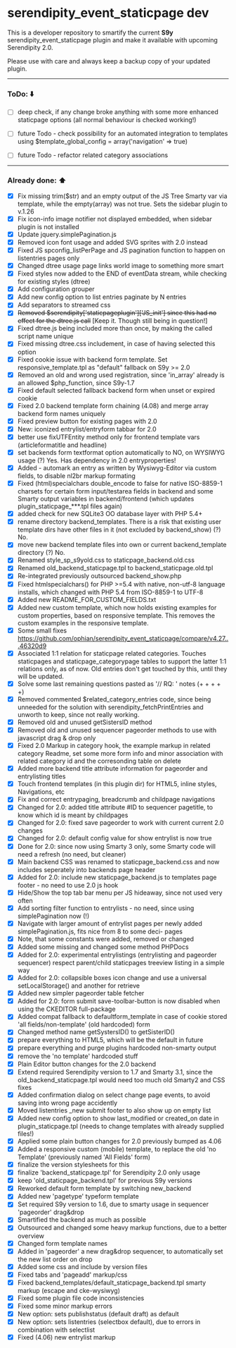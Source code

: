 # serendipity_event_staticpage dev

This is a developer repository to smartify the current **S9y** serendipity_event_staticpage plugin and make it available with upcoming Serendipity 2.0.

Please use with care and always keep a backup copy of your updated plugin.

- - -

### ToDo: :arrow_down:
- [ ] deep check, if any change broke anything with some more enhanced staticpage options (all normal behaviour is checked working!)
- [ ] future Todo - check possibility for an automated integration to templates using $template_global_config = array('navigation' => true)
- [ ] future Todo - refactor related category associations


- - -

### Already done: :arrow_up:

- [x] Fix missing trim($str) and an empty output of the JS Tree Smarty var via template, while the empty(array) was not true. Sets the sidebar plugin to v.1.26
- [x] Fix icon-info image notifier not displayed embedded, when sidebar plugin is not installed
- [x] Update jquery.simplePagination.js
- [x] Removed icon font usage and added SVG sprites with 2.0 instead
- [x] Fixed JS spconfig_listPerPage and JS pagination function to happen on listentries pages only
- [x] Changed dtree usage page links world image to something more smart
- [x] Fixed styles now added to the END of eventData stream, while checking for existing styles (dtree)
- [x] Add configuration grouper
- [x] Add new config option to list entries paginate by N entries
- [x] Add separators to streamed css
- [x] ~~Removed $serendipity['staticpageplugin']['JS_init'] since this had no effect for the dtree.js call~~ [Keep it. Though still being in question!]
- [x] Fixed dtree.js being included more than once, by making the called script name unique
- [x] Fixed missing dtree.css includement, in case of having selected this option
- [x] Fixed cookie issue with backend form template. Set responsive_template.tpl as "default" fallback on S9y >= 2.0
- [x] Removed an old and wrong used registration, since 'in_array' already is an allowed $php_function, since S9y-1.7
- [x] Fixed default selected fallback backend form when unset or expired cookie
- [x] Fixed 2.0 backend template form chaining (4.08) and merge array backend form names uniquely
- [x] Fixed preview button for existing pages with 2.0
- [x] New: iconized entrylist/entryform tabbar for 2.0
- [x] better use fixUTFEntity method only for frontend template vars (articleformatitle and headline)
- [x] set backends form textformat option automatically to NO, on WYSIWYG usage (?) Yes. Has dependency in 2.0 entryproperties!
- [x] Added - automark an entry as written by Wysiwyg-Editor via custom fields, to disable nl2br markup formating
- [x] Fixed (html)specialchars double_encode to false for native ISO-8859-1 charsets for certain form input/testarea fields in backend and some Smarty output variables in backend/frontend (which updates plugin_staticpage_***.tpl files again)
- [x] added check for new SQLite3 OO database layer with PHP 5.4+
- [x] rename directory backend_templates. There is a risk that existing user template dirs have other files in it (not excluded by backend_show) (?) No.
- [x] move new backend template files into own or current backend_template directory (?) No.
- [x] Renamed style_sp_s9yold.css to staticpage_backend.old.css
- [x] Renamed old_backend_staticpage.tpl to backend_staticpage.old.tpl
- [x] Re-integrated previously outsourced backend_show.php
- [x] Fixed htmlspecialchars() for PHP >=5.4 with native, non-utf-8 language installs, which changed with PHP 5.4 from ISO-8859-1 to UTF-8
- [x] Added new README_FOR_CUSTOM_FIELDS.txt
- [x] Added new custom template, which now holds existing examples for custom properties, based on responsive template. This removes the custom examples in the responsive template.
- [x] Some small fixes https://github.com/ophian/serendipity_event_staticpage/compare/v4.27...46320d9
- [x] Associated 1:1 relation for staticpage related categories. Touches staticpages and staticpage_categorypage tables to support the latter 1:1 relations only, as of now. Old entries don't get touched by this, until they will be updated.
- [x] Solve some last remaining questions pasted as '// RQ: ' notes (+ + + + +)
- [x] Removed commented $related_category_entries code, since being unneeded for the solution with serendipity_fetchPrintEntries and unworth to keep, since not really working.
- [x] Removed old and unused getSistersID method
- [x] Removed old and unused sequencer pageorder methods to use with javascript drag & drop only
- [x] Fixed 2.0 Markup in category hook, the example markup in related category Readme, set some more form info and minor association with related category id and the corresonding table on delete
- [x] Added more backend title attribute information for pageorder and entrylisting titles
- [x] Touch frontend templates (in this plugin dir) for HTML5, inline styles, Navigations, etc
- [x] Fix and correct entrypaging, breadcrumb and childpage navigations
- [x] Changed for 2.0: added title attribute #ID to sequencer pagetitle, to know which id is meant by childpages
- [x] Changed for 2.0: fixed save pageorder to work with current current 2.0 changes
- [x] Changed for 2.0: default config value for show entrylist is now true
- [x] Done for 2.0: since now using Smarty 3 only, some Smarty code will need a refresh (no need, but cleaner)
- [x] Main backend CSS was renamed to staticpage_backend.css and now includes seperately into backends page header
- [x] Added for 2.0: include new staticpage_backend.js to templates page footer - no need to use 2.0 js hook
- [x] Hide/Show the top tab bar menu per JS hideaway, since not used very often
- [x] Add sorting filter function to entrylists - no need, since using simplePagination now (!)
- [x] Navigate with larger amount of entrylist pages per newly added simplePagination.js, fits nice from 8 to some deci- pages
- [x] Note, that some constants were added, removed or changed
- [x] Added some missing and changed some method PHPDocs
- [x] Added for 2.0: experimental entrylistings (entrylisting and pageorder sequencer) respect parent/child staticpages treeview listing in a simple way
- [x] Added for 2.0: collapsible boxes icon change and use a universal setLocalStorage() and another for retrieve
- [x] Added new simpler pageorder table fetcher
- [x] Added for 2.0: form submit save-toolbar-button is now disabled when using the CKEDITOR full-package
- [x] Added compat fallback to defaultform_template in case of cookie stored 'all fields/non-template' (old hardcoded) form
- [x] Changed method name getSystersID() to getSisterID()
- [x] prepare everything to HTML5, which will be the default in future
- [x] prepare everything and purge plugins hardcoded non-smarty output
- [x] remove the 'no template' hardcoded stuff
- [x] Plain Editor button changes for the 2.0 backend
- [x] Extend required Serendipity version to 1.7 and Smarty 3.1, since the old_backend_staticpage.tpl would need too much old Smarty2 and CSS fixes
- [x] Added confirmation dialog on select change page events, to avoid saving into wrong page accidently
- [x] Moved listentries _new submit footer to also show up on empty list
- [x] Added new config option to show last_modified or created_on date in plugin_staticpage.tpl (needs to change templates with already supplied files!)
- [x] Applied some plain button changes for 2.0 previously bumped as 4.06
- [x] Added a responsive custom (mobile) template, to replace the old 'no Template' (previously named 'All Fields' form)
- [x] finalize the version stylesheets for this
- [x] finalize 'backend_staticpage.tpl' for Serendipity 2.0 only usage
- [x] keep 'old_staticpage_backend.tpl' for previous S9y versions
- [x] Reworked default form template by switching new_backend
- [x] Added new 'pagetype' typeform template
- [x] Set required S9y version to 1.6, due to smarty usage in sequencer 'pageorder' drag&drop
- [x] Smartified the backend as much as possible
- [x] Outsourced and changed some heavy markup functions, due to a better overview
- [x] Changed form template names
- [x] Added in 'pageorder' a new drag&drop sequencer, to automatically set the new list order on drop
- [x] Added some css and include by version files
- [x] Fixed tabs and 'pageadd' markup/css
- [x] Fixed backend_templates/default_staticpage_backend.tpl smarty markup (escape and cke-wysiwyg)
- [x] Fixed some plugin file code inconsistencies
- [x] Fixed some minor markup errors
- [x] New option: sets publishstatus (default draft) as default
- [x] New option: sets listentries (selectbox default), due to errors in combination with selectlist
- [x] Fixed (4.06) new entrylist markup
